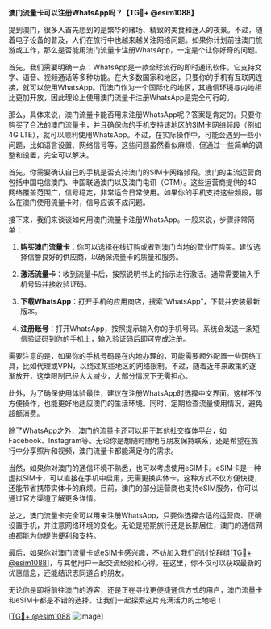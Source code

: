 **澳门流量卡可以注册WhatsApp吗？【TG💪+ @esim1088】**

提到澳门，很多人首先想到的是繁华的赌场、精致的美食和迷人的夜景。不过，随着电子设备的普及，人们在旅行中也越来越关注网络问题。如果你计划前往澳门旅游或工作，那么是否能用澳门流量卡注册WhatsApp，一定是个让你好奇的问题。

首先，我们需要明确一点：WhatsApp是一款全球流行的即时通讯软件，它支持文字、语音、视频通话等多种功能。在大多数国家和地区，只要你的手机有互联网连接，就可以使用WhatsApp。而澳门作为一个国际化的地区，其通信环境与内地相比更加开放，因此理论上使用澳门流量卡注册WhatsApp是完全可行的。

那么，具体来说，澳门流量卡能否用来注册WhatsApp呢？答案是肯定的。只要你购买了合法的澳门流量卡，并且确保你的手机支持该地区的SIM卡网络频段（例如4G LTE），就可以顺利使用WhatsApp。不过，在实际操作中，可能会遇到一些小问题，比如语言设置、网络信号等。这些问题虽然看似麻烦，但通过一些简单的调整和设置，完全可以解决。

首先，你需要确认自己的手机是否支持澳门的SIM卡网络频段。澳门的主流运营商包括中国电信澳门、中国联通澳门以及澳门电讯（CTM）。这些运营商提供的4G网络覆盖范围广，信号稳定，非常适合日常使用。如果你的手机支持这些频段，那么在澳门使用流量卡时，信号应该不成问题。

接下来，我们来谈谈如何用澳门流量卡注册WhatsApp。一般来说，步骤非常简单：

1. **购买澳门流量卡**：你可以选择在线订购或者到澳门当地的营业厅购买。建议选择信誉良好的供应商，以确保流量卡的质量和服务。

2. **激活流量卡**：收到流量卡后，按照说明书上的指示进行激活。通常需要输入手机号码并接收验证码。

3. **下载WhatsApp**：打开手机的应用商店，搜索“WhatsApp”，下载并安装最新版本。

4. **注册账号**：打开WhatsApp，按照提示输入你的手机号码。系统会发送一条短信验证码到你的手机上，输入验证码后即可完成注册。

需要注意的是，如果你的手机号码是在内地办理的，可能需要额外配置一些网络工具，比如代理或VPN，以绕过某些地区的网络限制。不过，随着近年来政策的逐渐放开，这类限制已经大大减少，大部分情况下无需担心。

此外，为了确保使用体验最佳，建议在注册WhatsApp时选择中文界面。这样不仅方便操作，也能更好地适应澳门的生活环境。同时，定期检查流量使用情况，避免超额消费。

除了WhatsApp之外，澳门的流量卡还可以用于其他社交媒体平台，如Facebook、Instagram等。无论你是想随时随地与朋友保持联系，还是希望在旅行中分享照片和视频，澳门流量卡都能满足你的需求。

当然，如果你对澳门的通信环境不熟悉，也可以考虑使用eSIM卡。eSIM卡是一种虚拟SIM卡，可以直接在手机中启用，无需更换实体卡。这种方式不仅方便快捷，还能节省携带实体卡的麻烦。目前，澳门的部分运营商也支持eSIM服务，你可以通过官方渠道了解更多详情。

总之，澳门流量卡完全可以用来注册WhatsApp，只要你选择合适的运营商、正确设置手机，并注意网络环境的变化。无论是短期旅行还是长期居住，澳门的通信网络都能为你提供便利和支持。

最后，如果你对澳门流量卡或eSIM卡感兴趣，不妨加入我们的讨论群组[[TG💪+ @esim1088](https://t.me/s/esim1088)]，与其他用户一起交流经验和心得。在这里，你不仅可以获取最新的优惠信息，还能结识志同道合的朋友。

无论你是即将前往澳门的游客，还是正在寻找更便捷通信方式的用户，澳门流量卡和eSIM卡都是不错的选择。让我们一起探索这片充满活力的土地吧！

[[TG💪+ @esim1088](https://t.me/s/esim1088) ![Image](https://i.postimg.cc/4NQfJmqS/Snipaste-2025-05-13-00-14-12.png)]